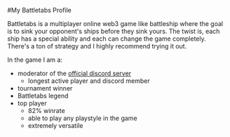 #My Battletabs Profile

Battletabs is a multiplayer online web3 game like battleship where the goal is to sink your opponent's ships before they sink yours. The twist is, each ship has a special ability and each can change the game completely. There's a ton of strategy and I highly recommend trying it out.

In the game I am a:
- moderator of the [official discord server](discord.gg/battletabs)
  - longest active player and discord member 
- tournament winner
- Battletabs legend
- top player
  - 82% winrate
  - able to play any playstyle in the game
  - extremely versatile 
